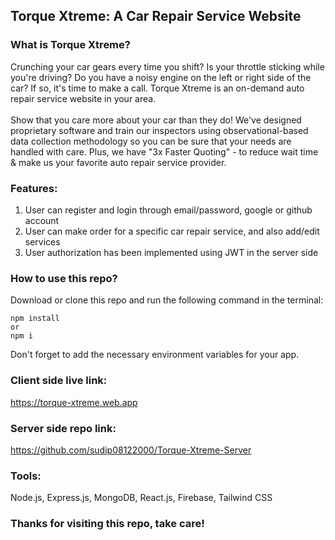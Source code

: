 ## Torque Xtreme: A Car Repair Service Website

### What is Torque Xtreme?

Crunching your car gears every time you shift? Is your throttle sticking while you're driving? Do you have a noisy engine on the left or right side of the car? If so, it's time to make a call. Torque Xtreme is an on-demand auto repair service website in your area.
<br/>
<br/>
Show that you care more about your car than they do! We've designed proprietary software and train our inspectors using observational-based data collection methodology so you can be sure that your needs are handled with care. Plus, we have "3x Faster Quoting" - to reduce wait time & make us your favorite auto repair service provider.

### Features:

1.  User can register and login through email/password, google or github account
2.  User can make order for a specific car repair service, and also add/edit services
3.  User authorization has been implemented using JWT in the server side

### How to use this repo?

Download or clone this repo and run the following command in the terminal:

```
npm install
or
npm i
```

Don't forget to add the necessary environment variables for your app.

### Client side live link:

https://torque-xtreme.web.app

### Server side repo link:

https://github.com/sudip08122000/Torque-Xtreme-Server

### Tools:

Node.js, Express.js, MongoDB, React.js, Firebase, Tailwind CSS

### Thanks for visiting this repo, take care!

